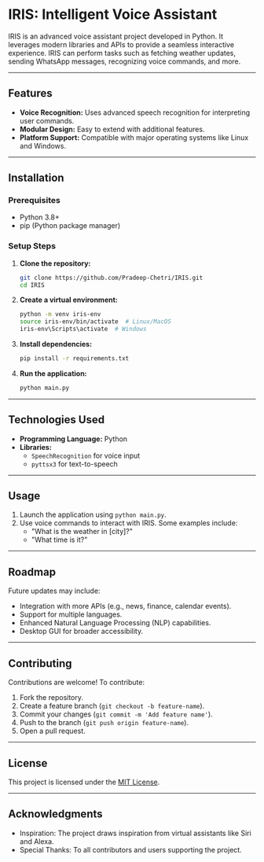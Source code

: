 # IRIS: Intelligent Voice Assistant

IRIS is an advanced voice assistant project developed in Python. It leverages modern libraries and APIs to provide a seamless interactive experience. IRIS can perform tasks such as fetching weather updates, sending WhatsApp messages, recognizing voice commands, and more.

---

## Features
- **Voice Recognition:** Uses advanced speech recognition for interpreting user commands.
- **Modular Design:** Easy to extend with additional features.
- **Platform Support:** Compatible with major operating systems like Linux and Windows.

---

## Installation
### Prerequisites
- Python 3.8+
- pip (Python package manager)

### Setup Steps
1. **Clone the repository:**
   ```bash
   git clone https://github.com/Pradeep-Chetri/IRIS.git
   cd IRIS
   ```
2. **Create a virtual environment:**
   ```bash
   python -m venv iris-env
   source iris-env/bin/activate  # Linux/MacOS
   iris-env\Scripts\activate  # Windows
   ```
3. **Install dependencies:**
   ```bash
   pip install -r requirements.txt
   ```
4. **Run the application:**
   ```bash
   python main.py
   ```

---

## Technologies Used
- **Programming Language:** Python
- **Libraries:**
  - `SpeechRecognition` for voice input
  - `pyttsx3` for text-to-speech

---

## Usage
1. Launch the application using `python main.py`.
2. Use voice commands to interact with IRIS. Some examples include:
   - "What is the weather in [city]?"
   - "What time is it?"

---

## Roadmap
Future updates may include:
- Integration with more APIs (e.g., news, finance, calendar events).
- Support for multiple languages.
- Enhanced Natural Language Processing (NLP) capabilities.
- Desktop GUI for broader accessibility.

---

## Contributing
Contributions are welcome! To contribute:
1. Fork the repository.
2. Create a feature branch (`git checkout -b feature-name`).
3. Commit your changes (`git commit -m 'Add feature name'`).
4. Push to the branch (`git push origin feature-name`).
5. Open a pull request.

---

## License
This project is licensed under the [MIT License](LICENSE).

---

## Acknowledgments
- Inspiration: The project draws inspiration from virtual assistants like Siri and Alexa.
- Special Thanks: To all contributors and users supporting the project.

